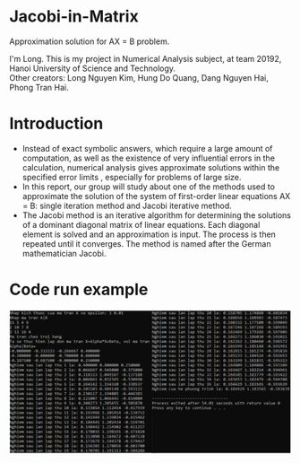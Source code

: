 # Jacobi-in-Matrix

Approximation solution for AX = B problem.<br />

I'm Long. This is my project in Numerical Analysis subject, at team 20192, Hanoi University of Science and Technology.<br />
Other creators: Long Nguyen Kim, Hung Do Quang, Dang Nguyen Hai, Phong Tran Hai.

# Introduction

  - Instead of exact symbolic answers, which require a large amount of computation, as well as the existence of very influential errors in the calculation, numerical analysis gives approximate solutions within the specified error limits , especially for problems of large size.
  - In this report, our group will study about one of the methods used to approximate the solution of the system of first-order linear equations AX = B: single iteration method and Jacobi iterative method.
  - The Jacobi method is an iterative algorithm for determining the solutions of a dominant diagonal matrix of linear equations. Each diagonal element is solved and an approximation is input. The process is then repeated until it converges. The method is named after the German mathematician Jacobi.

# Code run example

![alt text](https://github.com/longhoangphi225/Jacobi-in-Matrix/blob/main/example.png)
